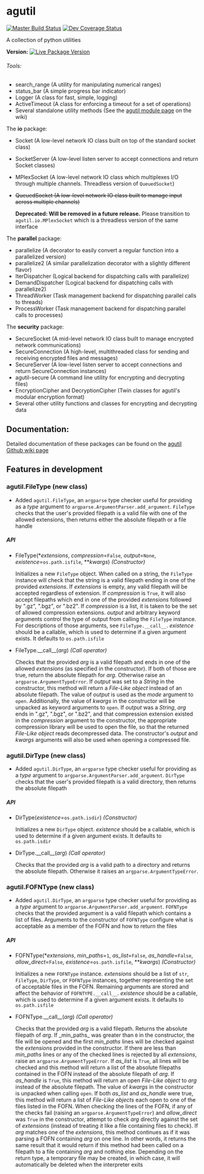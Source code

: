 # agutil
[![Master Build Status](https://travis-ci.org/agraubert/agutil.svg?branch=master)](https://travis-ci.org/agraubert/agutil) [![Dev Coverage Status](https://coveralls.io/repos/github/agraubert/agutil/badge.svg?branch=dev)](https://coveralls.io/github/agraubert/agutil?branch=dev)

A collection of python utilities

**Version:** [![Live Package Version](https://img.shields.io/pypi/v/agutil.svg)](https://pypi.python.org/pypi/agutil)

###### Tools:
* search_range (A utility for manipulating numerical ranges)
* status_bar (A simple progress bar indicator)
* Logger (A class for fast, simple, logging)
* ActiveTimeout (A class for enforcing a timeout for a set of operations)
* Several standalone utility methods (See the [agutil module page](https://github.com/agraubert/agutil/wiki/agutil-%28main-module%29) on the wiki)

The __io__ package:

* Socket (A low-level network IO class built on top of the standard socket class)
* SocketServer (A low-level listen server to accept connections and return Socket classes)
* MPlexSocket (A low-level network IO class which multiplexes I/O through multiple channels. Threadless version of `QueuedSocket`)
* ~~QueuedSocket (A low-level network IO class built to manage input across multiple channels)~~

  **Deprecated: Will be removed in a future release.** Please transition to `agutil.io.MPlexSocket` which is a threadless version of the same interface

The __parallel__ package:

* parallelize (A decorator to easily convert a regular function into a parallelized version)
* parallelize2 (A similar parallelization decorator with a slightly different flavor)
* IterDispatcher (Logical backend for dispatching calls with parallelize)
* DemandDispatcher (Logical backend for dispatching calls with parallelize2)
* ThreadWorker (Task management backend for dispatching parallel calls to threads)
* ProcessWorker (Task management backend for dispatching parallel calls to processes)

The __security__ package:

* SecureSocket (A mid-level network IO class built to manage encrypted network communications)
* SecureConnection (A high-level, multithreaded class for sending and receiving encrypted files and messages)
* SecureServer (A low-level listen server to accept connections and return SecureConnection instances)
* agutil-secure (A command line utility for encrypting and decrypting files)
* EncryptionCipher and DecryptionCipher (Twin classes for agutil's modular encryption format)
* Several other utility functions and classes for encrypting and decrypting data

## Documentation:
Detailed documentation of these packages can be found on the [agutil Github wiki page](https://github.com/agraubert/agutil/wiki)

## Features in development

### agutil.FileType (new class)
* Added `agutil.FileType`, an `argparse` type checker useful for providing as a _type_ argument
to `argparse.ArgumentParser.add_argument`. `FileType` checks that the user's provided
filepath is a valid file with one of the allowed extensions, then returns either
the absolute filepath or a file handle

##### API

* FileType(\*_extensions_, _compression_=`False`, _output_=`None`, _existence_=`os.path.isfile`, \*\*_kwargs_) _(Constructor)_

  Initializes a new `FileType` object. When called on a string, the `FileType` instance
  will check that the string is a valid filepath ending in one of the provided _extensions_.
  If _extensions_ is empty, any valid filepath will be accepted regardless of extension.
  If _compression_ is `True`,
  it will also accept filepaths which end in one of the provided _extensions_ followed
  by ".gz", ".bgz", or ".bz2". If _compression_ is a list, it is taken to be the
  set of allowed compression extensions. _output_ and arbitrary keyword arguments
  control the type of output from calling the `FileType` instance. For descriptions
  of those arguments, see `FileType.__call__`. _existence_ should be a callable,
  which is used to determine if a given argument exists. It defaults to `os.path.isfile`

* FileType.\_\_call\_\_(_arg_) _(Call operator)_

  Checks that the provided _arg_ is a valid filepath and ends in one of the allowed
  _extensions_ (as specified in the constructor). If both of those are true, return
  the absolute filepath for _arg_. Otherwise raise an `argparse.ArgumentTypeError`.
  If _output_ was set to a _String_ in the constructor, this method will return
  a _File-Like object_ instead of an absolute filepath. The value of _output_ is
  used as the _mode_ argument to `open`. Additionally, the value of _kwargs_ in
  the constructor will be unpacked as keyword arguments to `open`.
  If _output_ was a _String_, _arg_ ends in ".gz", ".bgz", or ".bz2", and that
  compression extension existed in the _compression_ argument to the constructor,
  the appropriate compression library will be used to open the file, so that the
  returned _File-Like object_ reads decompressed data. The constructor's _output_
  and _kwargs_ arguments will also be used when opening a compressed file.

### agutil.DirType (new class)
* Added `agutil.DirType`, an `argparse` type checker useful for providing as a _type_ argument
to `argparse.ArgumentParser.add_argument`. `DirType` checks that the user's provided
filepath is a valid directory, then returns the absolute filepath


##### API

* DirType(_existence_=`os.path.isdir`) _(Constructor)_

  Initializes a new `DirType` object.
  _existence_ should be a callable, which is used to determine if a given argument
  exists. It defaults to `os.path.isdir`

* DirType.\_\_call\_\_(_arg_) _(Call operator)_

  Checks that the provided _arg_ is a valid path to a directory and returns the
  absolute filepath. Otherwise it raises an `argparse.ArgumentTypeError`.

### agutil.FOFNType (new class)
* Added `agutil.DirType`, an `argparse` type checker useful for providing as a _type_ argument
to `argparse.ArgumentParser.add_argument`. `FOFNType` checks that the provided argument
is a valid filepath which contains a list of files. Arguments to the constructor
of `FOFNType` configure what is acceptable as a member of the FOFN and how to return
the files

##### API

* FOFNType(\*_extensions_, _min\_paths_=`1`, _as\_list_=`False`, _as\_handle_=`False`, _allow\_direct_=`False`, _existence_=`os.path.isfile`, \*\*_kwargs_) _(Constructor)_

  Initializes a new `FOFNType` instance. _extensions_ should be a list of `str`,
  `FileType`, `DirType`, or `FOFNType` instances, together representing the set
  of acceptable files in the FOFN. Remaining arguments are stored and affect the
  behavior of `FOFNTYPE.__call__`. _existence_ should be a callable, which is used
  to determine if a given argument exists. It defaults to `os.path.isfile`

* FOFNType.\_\_call\_\_(_arg_) _(Call operator)_

  Checks that the provided _arg_ is a valid filepath. Returns the absolute filepath
  of _arg_.
  If _min\_paths\_ was greater than `0` in the constructor, the file will be opened
  and the first _min\_paths_ lines will be checked against the _extensions_ provided
  in the constructor. If there are less than _min\_paths_ lines or any of the checked
  lines is rejected by all _extensions_, raise an `argparse.ArgumentTypeError`.
  If _as\_list_ is `True`, all lines will be checked and this method will return
  a list of the absolute filepaths contained in the FOFN instead of the absolute
  filepath of _arg_. If _as\_handle_ is `True`, this method will return an open
  _File-Like object_ to _arg_ instead of the absolute filepath. The value of _kwargs_
  in the constructor is unpacked when calling `open`. If both _as\_list_ and _as\_handle_
  were true, this method will return a list of _File-Like objects_ each open to
  one of the files listed in the FOFN. When checking the lines of the FOFN, if
  any of the checks fail (raising an `argparse.ArgumentTypeError`) and _allow\_direct_
  was `True` in the constructor, attempt to check _arg_ directly against the set
  of _extensions_ (instead of treating it like a file containing files to check).
  If _arg_ matches one of the _extensions_, this method continues as if it was parsing
  a FOFN containing _arg_ on one line. In other words, it returns the same result
  that it would return if this method had been called on a filepath to a file
  containing _arg_ and nothing else. Depending on the return type, a temporary
  file may be created, in which case, it will automatically be deleted when the
  interpreter exits

